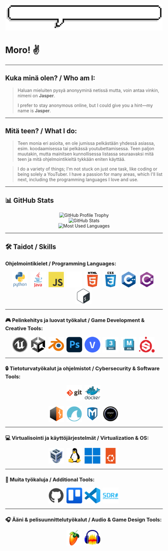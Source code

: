 ![Alt Text](https://github.com/PlayerFridei/PlayerFridei/blob/main/chaos.gif)

# Moro! ✌️

---

## Kuka minä olen? / Who am I:

> Haluan mieluiten pysyä anonyyminä netissä mutta, voin antaa vinkin, nimeni on **Jasper**.
>
> I prefer to stay anonymous online, but I could give you a hint—my name is **Jasper**.

---

## Mitä teen? / What I do:

> Teen monia eri asioita, en ole jumissa pelkästään yhdessä asiassa, esim. koodaamisessa tai pelkässä youtubettamisessa. 
> Teen paljon muutakin, mutta mainitsen kunnollisessa listassa seuraavaksi mitä teen ja mitä ohjelmointikieltä tykkään eniten käyttää.

> I do a variety of things; I'm not stuck on just one task, like coding or being solely a YouTuber. 
> I have a passion for many areas, which I'll list next, including the programming languages I love and use.

---

## 📊 GitHub Stats

<div align="center">
  <img src="https://github-profile-trophy.vercel.app/?username=PlayerFridei&theme=onedark" alt="GitHub Profile Trophy" />
</div>

<div align="center">
  <img src="https://github-readme-stats.vercel.app/api?username=PlayerFridei&show_icons=true&theme=radical" alt="GitHub Stats" />
</div>


<div align="center">
  <img src="https://github-readme-stats.vercel.app/api/top-langs/?username=PlayerFridei&layout=compact&theme=radical" alt="Most Used Languages" />
</div>

---

## 🛠️ Taidot / Skills

### Ohjelmointikielet / Programming Languages:
<div align="center">
  <img src="https://github.com/devicons/devicon/blob/master/icons/python/python-original-wordmark.svg" title="Python" alt="Python" width="50" height="50"/>&nbsp;
  <img src="https://github.com/devicons/devicon/blob/master/icons/java/java-original-wordmark.svg" title="Java" alt="Java" width="50" height="50"/>&nbsp;
  <img src="https://github.com/devicons/devicon/blob/master/icons/javascript/javascript-original.svg" title="JavaScript" alt="JavaScript" width="50" height="50"/>&nbsp;
  <img src="https://github.com/PlayerFridei/PlayerFridei/blob/main/icons/rust.png" title="Rust" alt="Rust" width="50" height="50"/>&nbsp;
  <img src="https://github.com/devicons/devicon/blob/master/icons/html5/html5-original-wordmark.svg" title="HTML5" alt="HTML5" width="50" height="50"/>&nbsp;
  <img src="https://github.com/devicons/devicon/blob/master/icons/css3/css3-original-wordmark.svg" title="CSS3" alt="CSS3" width="50" height="50"/>&nbsp;
  <img src="https://github.com/devicons/devicon/blob/master/icons/cplusplus/cplusplus-original.svg" title="C++" alt="C++" width="50" height="50"/>&nbsp;
  <img src="https://github.com/devicons/devicon/blob/master/icons/csharp/csharp-original.svg" title="C#" alt="C#" width="50" height="50"/>&nbsp;
  <img src="https://github.com/devicons/devicon/blob/master/icons/bash/bash-original.svg" title="Bash" alt="Bash" width="50" height="50"/>&nbsp;
</div>

---

### 🎮 Pelinkehitys ja luovat työkalut / Game Development & Creative Tools:
<div align="center">
  <img src="https://github.com/PlayerFridei/PlayerFridei/blob/main/icons/unrealengine.png" title="Unreal Engine" alt="Unreal Engine" width="50" height="50"/>&nbsp;
  <img src="https://github.com/devicons/devicon/blob/master/icons/unity/unity-original.svg" title="Unity" alt="Unity" width="50" height="50"/>&nbsp;
  <img src="https://github.com/devicons/devicon/blob/master/icons/blender/blender-original.svg" title="Blender" alt="Blender" width="50" height="50"/>&nbsp;
  <img src="https://github.com/devicons/devicon/blob/master/icons/photoshop/photoshop-original.svg" title="Photoshop" alt="Photoshop" width="50" height="50"/>&nbsp;
  <img src="https://github.com/PlayerFridei/PlayerFridei/blob/main/icons/vegaspro.png" title="Vegas Pro" alt="Vegas Pro" width="50" height="50"/>&nbsp;
  <img src="https://github.com/PlayerFridei/PlayerFridei/blob/main/icons/3dsmax.png" title="3DS Max" alt="3DS Max" width="50" height="50"/>&nbsp;
  <img src="https://github.com/PlayerFridei/PlayerFridei/blob/main/icons/maya.png" title="Maya" alt="Maya" width="50" height="50"/>&nbsp;
  <img src="https://github.com/PlayerFridei/PlayerFridei/blob/main/icons/substancepainter.png" title="Substance Painter" alt="Substance Painter" width="50" height="50"/>&nbsp;
</div>

---

### 🔒 Tietoturvatyökalut ja ohjelmistot / Cybersecurity & Software Tools:
<div align="center">
  <img src="https://github.com/devicons/devicon/blob/master/icons/git/git-original-wordmark.svg" title="Git" alt="Git" width="50" height="50"/>&nbsp;
  <img src="https://github.com/devicons/devicon/blob/master/icons/docker/docker-original-wordmark.svg" title="Docker" alt="Docker" width="50" height="50"/>&nbsp;

  <!-- Cybersecurity Tools (from Simple Icons) -->
  <img src="https://github.com/PlayerFridei/PlayerFridei/blob/main/icons/burpsuite.png" title="Burp Suite" alt="Burp Suite" width="50" height="50"/>&nbsp;
  <img src="https://github.com/PlayerFridei/PlayerFridei/blob/main/icons/wireshark.png" title="Wireshark" alt="Wireshark" width="50" height="50"/>&nbsp;
  <img src="https://github.com/PlayerFridei/PlayerFridei/blob/main/icons/metasploit.png" title="Metasploit" alt="Metasploit" width="50" height="50"/>&nbsp;
  <img src="https://github.com/PlayerFridei/PlayerFridei/blob/main/icons/osint.png" title="OSINT" alt="OSINT" width="50" height="50"/>&nbsp;
</div>

---

### 💻 Virtualisointi ja käyttöjärjestelmät / Virtualization & OS:
<div align="center">
  <img src="https://github.com/PlayerFridei/PlayerFridei/blob/main/icons/virtualbox.png" title="VirtualBox" alt="VirtualBox" width="50" height="50"/>&nbsp;
  <img src="https://github.com/devicons/devicon/blob/master/icons/linux/linux-original.svg" title="Linux" alt="Linux" width="50" height="50"/>&nbsp;
  <img src="https://github.com/devicons/devicon/blob/master/icons/windows11/windows11-original.svg" title="Windows" Alt="Windows" width="50" height="50"/>&nbsp;
  <img src="https://github.com/devicons/devicon/blob/master/icons/ubuntu/ubuntu-original.svg" title="Ubuntu" Alt="Ubuntu" width="50" height="50"/>&nbsp;
</div>

---

### 🔧 Muita työkaluja / Additional Tools:
<div align="center">
  <img src="https://github.com/PlayerFridei/PlayerFridei/blob/main/icons/github.png" title="GitHub" alt="GitHub" width="50" height="50"/>&nbsp;
  <img src="https://github.com/devicons/devicon/blob/master/icons/trello/trello-original.svg" title="Trello" alt="Trello" width="50" height="50"/>&nbsp;
  <img src="https://github.com/devicons/devicon/blob/master/icons/vscode/vscode-original.svg" title="VS Code" alt="VS Code" width="50" height="50"/>&nbsp;
  <img src="https://github.com/PlayerFridei/PlayerFridei/blob/main/icons/sdr/sdr_flat.png" title="SDR (Software Defined Radio)" alt="SDR (Software Defined Radio)" width="50" height="50"/>&nbsp;

</div>

---

### 🎧 Ääni & pelisuunnittelutyökalut / Audio & Game Design Tools:
<div align="center">
  <img src="https://github.com/PlayerFridei/PlayerFridei/blob/main/icons/FL-logo.png" title="FL Studio" alt="FL Studio" width="50" height="50"/>&nbsp;
  <img src="https://github.com/PlayerFridei/PlayerFridei/blob/main/icons/audacity.png" title="Audacity" alt="Audacity" width="50" height="50"/>&nbsp;
</div>
